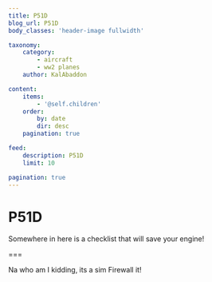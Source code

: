 ```yaml
---
title: P51D
blog_url: P51D
body_classes: 'header-image fullwidth'

taxonomy:
    category:
        - aircraft
        - ww2 planes
    author: KalAbaddon

content:
    items:
        - '@self.children'
    order:
        by: date
        dir: desc
    pagination: true

feed:
    description: P51D
    limit: 10

pagination: true
---
```


# P51D
Somewhere in here is a checklist that will save your engine! 

===

Na who am I kidding, its a sim Firewall it!
